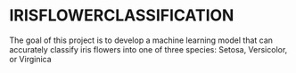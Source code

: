 # IRISFLOWERCLASSIFICATION
The goal of this project is to develop a machine learning model that can accurately classify iris flowers into one of three species: Setosa, Versicolor, or Virginica
